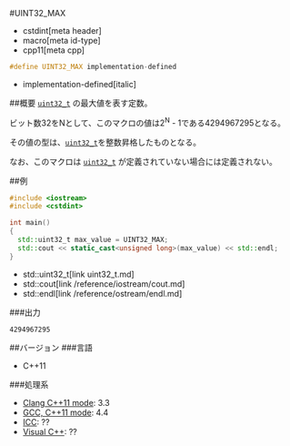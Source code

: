 #UINT32_MAX
* cstdint[meta header]
* macro[meta id-type]
* cpp11[meta cpp]

```cpp
#define UINT32_MAX implementation-defined
```
* implementation-defined[italic]

##概要
[`uint32_t`](uint32_t.md) の最大値を表す定数。

ビット数32をNとして、このマクロの値は2<sup>N</sup> - 1である4294967295となる。

その値の型は、[`uint32_t`](uint32_t.md)を整数昇格したものとなる。

なお、このマクロは [`uint32_t`](uint32_t.md) が定義されていない場合には定義されない。

##例
```cpp
#include <iostream>
#include <cstdint>

int main()
{
  std::uint32_t max_value = UINT32_MAX;
  std::cout << static_cast<unsigned long>(max_value) << std::endl;
}
```
* std::uint32_t[link uint32_t.md]
* std::cout[link /reference/iostream/cout.md]
* std::endl[link /reference/ostream/endl.md]


###出力
```
4294967295
```


##バージョン
###言語
- C++11

###処理系
- [Clang C++11 mode](/implementation.md#clang): 3.3
- [GCC, C++11 mode](/implementation.md#gcc): 4.4
- [ICC](/implementation.md#icc): ??
- [Visual C++](/implementation.md#visual_cpp): ??

